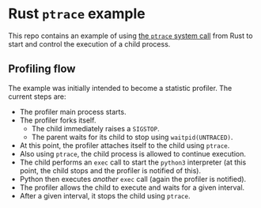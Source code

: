 # Rust `ptrace` example

This repo contains an example of using [the `ptrace` system call](https://en.wikipedia.org/wiki/Ptrace) from Rust to start and control the execution of a child process.

## Profiling flow

The example was initially intended to become a statistic profiler. The current steps are:

- The profiler main process starts.
- The profiler forks itself.
  - The child immediately raises a `SIGSTOP`.
  - The parent waits for its child to stop using `waitpid(UNTRACED)`.
- At this point, the profiler attaches itself to the child using `ptrace`.
- Also using `ptrace`, the child process is allowed to continue execution.
- The child performs an `exec` call to start the `python3` interpreter (at this point, the child stops and the profiler is notified of this).
- Python then executes _another_ `exec` call (again the profiler is notified).
- The profiler allows the child to execute and waits for a given interval.
- After a given interval, it stops the child using `ptrace`.
